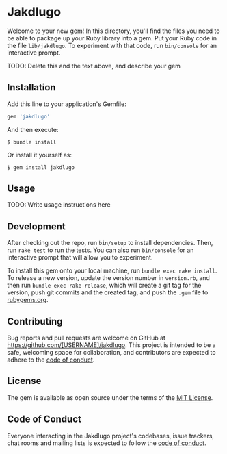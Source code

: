 # Jakdlugo

Welcome to your new gem! In this directory, you'll find the files you need to be able to package up your Ruby library into a gem. Put your Ruby code in the file `lib/jakdlugo`. To experiment with that code, run `bin/console` for an interactive prompt.

TODO: Delete this and the text above, and describe your gem

## Installation

Add this line to your application's Gemfile:

```ruby
gem 'jakdlugo'
```

And then execute:

    $ bundle install

Or install it yourself as:

    $ gem install jakdlugo

## Usage

TODO: Write usage instructions here

## Development

After checking out the repo, run `bin/setup` to install dependencies. Then, run `rake test` to run the tests. You can also run `bin/console` for an interactive prompt that will allow you to experiment.

To install this gem onto your local machine, run `bundle exec rake install`. To release a new version, update the version number in `version.rb`, and then run `bundle exec rake release`, which will create a git tag for the version, push git commits and the created tag, and push the `.gem` file to [rubygems.org](https://rubygems.org).

## Contributing

Bug reports and pull requests are welcome on GitHub at https://github.com/[USERNAME]/jakdlugo. This project is intended to be a safe, welcoming space for collaboration, and contributors are expected to adhere to the [code of conduct](https://github.com/[USERNAME]/jakdlugo/blob/main/CODE_OF_CONDUCT.md).

## License

The gem is available as open source under the terms of the [MIT License](https://opensource.org/licenses/MIT).

## Code of Conduct

Everyone interacting in the Jakdlugo project's codebases, issue trackers, chat rooms and mailing lists is expected to follow the [code of conduct](https://github.com/[USERNAME]/jakdlugo/blob/main/CODE_OF_CONDUCT.md).
